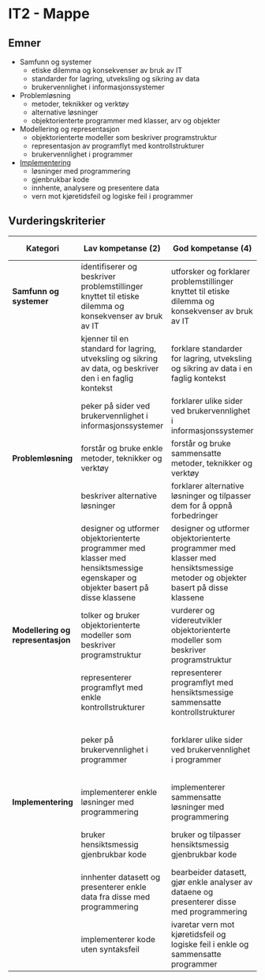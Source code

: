 # IT2 - Mappe

## Emner

- Samfunn og systemer
  - etiske dilemma og konsekvenser av bruk av IT
  - standarder for lagring, utveksling og sikring av data
  - brukervennlighet i informasjonssystemer
- Problemløsning
  - metoder, teknikker og verktøy
  - alternative løsninger
  - objektorienterte programmer med klasser, arv og objekter
- Modellering og representasjon
  - objektorienterte modeller som beskriver programstruktur
  - representasjon av programflyt med kontrollstrukturer
  - brukervennlighet i programmer
- [Implementering](implementering/readme.md)
  - løsninger med programmering
  - gjenbrukbar kode
  - innhente, analysere og presentere data
  - vern mot kjøretidsfeil og logiske feil i programmer


## Vurderingskriterier

| Kategori                      | Lav kompetanse (2)                                                                                                               | God kompetanse (4)                                                                                                            | Utmerket kompetanse (6)                                                                                               |
| ----------------------------- | -------------------------------------------------------------------------------------------------------------------------------- | ----------------------------------------------------------------------------------------------------------------------------- | --------------------------------------------------------------------------------------------------------------------- |
| **Samfunn og systemer**           | identifiserer og beskriver problemstillinger knyttet til etiske dilemma og konsekvenser av bruk av IT                            | utforsker og forklarer problemstillinger knyttet til etiske dilemma og konsekvenser av bruk av IT                             | utforsker og vurderer problemstillinger knyttet til etiske dilemma og konsekvenser av bruk av IT ved kritisk drøfting |
|            | kjenner til en standard for lagring, utveksling og sikring av data, og beskriver den i en faglig kontekst                        | forklare standarder for lagring, utveksling og sikring av data i en faglig kontekst                                           | gjør rede for standarder for lagring, utveksling og sikring av data med faglige begrunnelser og forklaringer          |
|            | peker på sider ved brukervennlighet i informasjonssystemer                                                                       | forklarer ulike sider ved brukervennlighet i informasjonssystemer                                                             | vurderer brukervennlighet i informasjonssystemer                                                                      |
| **Problemløsning**                | forstår og bruke enkle metoder, teknikker og verktøy                                                                             | forstår og bruke sammensatte metoder, teknikker og verktøy                                                                    | hensiktsmessig anvende avanserte metoder, teknikker og verktøy                                                        |
|                 | beskriver alternative løsninger                                                                                                  | forklarer alternative løsninger og tilpasser dem for å oppnå forbedringer                                                     | grundig vurderer alternative løsninger og gjøre hensiktsmessige valg                                                  |
|                 | designer og utformer objektorienterte programmer med klasser med hensiktsmessige egenskaper og objekter basert på disse klassene | designer og utformer objektorienterte programmer med klasser med hensiktsmessige metoder og objekter basert på disse klassene | designer og utformer objektorienterte programmer med klasser med hensiktsmessig arv og objekter basert på de klassene |
| **Modellering og representasjon** | tolker og bruker objektorienterte modeller som beskriver programstruktur                                                         | vurderer og videreutvikler objektorienterte modeller som beskriver programstruktur                                            | forbedre og lager komplette objektorienterte modeller som beskriver programstruktur                                   |
|  | representerer programflyt med enkle kontrollstrukturer                                                                           | representerer programflyt med hensiktsmessige sammensatte kontrollstrukturer                                                  | representerer programflyt med hensiktsmessige og effektive avanserte kontrollstrukturer                               |
|  | peker på brukervennlighet i programmer                                                                                           | forklarer ulike sider ved brukervennlighet i programmer                                                                       | vurderer brukervennlighet i programmer og foreslår hensiktsmessige forbedringer                                       |
| **Implementering**                | implementerer enkle løsninger med programmering                                                                                  | implementerer sammensatte løsninger med programmering                                                                         | implementerer avanserte løsninger med programmering                                                                   |
|             | bruker hensiktsmessig gjenbrukbar kode                                                                                           | bruker og tilpasser hensiktsmessig gjenbrukbar kode                                                                           | bruker, tilpasser og utvikler hensiktsmessig gjenbrukbar kode                                                         |
|                 | innhenter datasett og presenterer enkle data fra disse med programmering                                                         | bearbeider datasett, gjør enkle analyser av dataene og presenterer disse med programmering                                    | gjør sammensatte analyser av datasett og presenterer disse med programmering                                          |
|                 | implementerer kode uten syntaksfeil                                                                                              | ivaretar vern mot kjøretidsfeil og logiske feil i enkle og sammensatte programmer                                             | ivaretar vern mot kjøretidsfeil og logiske feil i avanserte programmer                                                |


